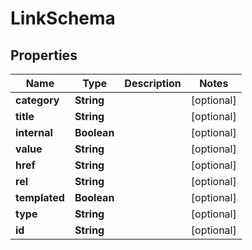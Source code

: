 
# LinkSchema

## Properties
Name | Type | Description | Notes
------------ | ------------- | ------------- | -------------
**category** | **String** |  |  [optional]
**title** | **String** |  |  [optional]
**internal** | **Boolean** |  |  [optional]
**value** | **String** |  |  [optional]
**href** | **String** |  |  [optional]
**rel** | **String** |  |  [optional]
**templated** | **Boolean** |  |  [optional]
**type** | **String** |  |  [optional]
**id** | **String** |  |  [optional]



